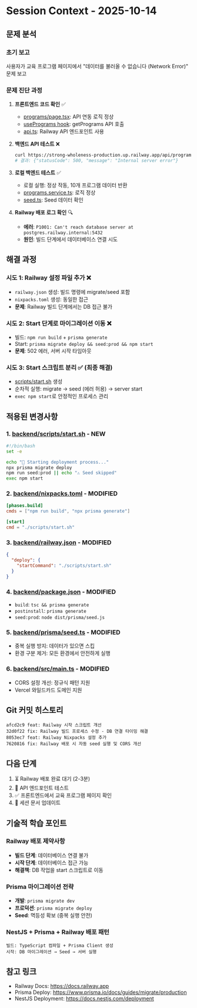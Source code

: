 # Session Context - 2025-10-14

## 문제 분석

### 초기 보고
사용자가 교육 프로그램 페이지에서 "데이터를 불러올 수 없습니다 (Network Error)" 문제 보고

### 문제 진단 과정

1. **프론트엔드 코드 확인** ✅
   - [programs/page.tsx](../frontend/src/app/programs/page.tsx): API 연동 로직 정상
   - [usePrograms hook](../frontend/src/hooks/usePrograms.ts): getPrograms API 호출
   - [api.ts](../frontend/src/lib/api.ts): Railway API 엔드포인트 사용

2. **백엔드 API 테스트** ❌
   ```bash
   curl https://strong-wholeness-production.up.railway.app/api/programs
   # 결과: {"statusCode": 500, "message": "Internal server error"}
   ```

3. **로컬 백엔드 테스트** ✅
   - 로컬 실행: 정상 작동, 10개 프로그램 데이터 반환
   - [programs.service.ts](../backend/src/modules/programs/programs.service.ts): 로직 정상
   - [seed.ts](../backend/prisma/seed.ts): Seed 데이터 확인

4. **Railway 배포 로그 확인** 🔍
   - **에러**: `P1001: Can't reach database server at postgres.railway.internal:5432`
   - **원인**: 빌드 단계에서 데이터베이스 연결 시도

## 해결 과정

### 시도 1: Railway 설정 파일 추가 ❌
- `railway.json` 생성: 빌드 명령에 migrate/seed 포함
- `nixpacks.toml` 생성: 동일한 접근
- **문제**: Railway 빌드 단계에서는 DB 접근 불가

### 시도 2: Start 단계로 마이그레이션 이동 ❌
- 빌드: `npm run build` + `prisma generate`
- Start: `prisma migrate deploy && seed:prod && npm start`
- **문제**: 502 에러, 서버 시작 타임아웃

### 시도 3: Start 스크립트 분리 ✅ (최종 해결)
- [scripts/start.sh](../backend/scripts/start.sh) 생성
- 순차적 실행: migrate → seed (에러 허용) → server start
- `exec npm start`로 안정적인 프로세스 관리

## 적용된 변경사항

### 1. [backend/scripts/start.sh](../backend/scripts/start.sh) - NEW
```bash
#!/bin/bash
set -e

echo "🚀 Starting deployment process..."
npx prisma migrate deploy
npm run seed:prod || echo "⚠️ Seed skipped"
exec npm start
```

### 2. [backend/nixpacks.toml](../backend/nixpacks.toml) - MODIFIED
```toml
[phases.build]
cmds = ["npm run build", "npx prisma generate"]

[start]
cmd = "./scripts/start.sh"
```

### 3. [backend/railway.json](../backend/railway.json) - MODIFIED
```json
{
  "deploy": {
    "startCommand": "./scripts/start.sh"
  }
}
```

### 4. [backend/package.json](../backend/package.json) - MODIFIED
- `build`: `tsc && prisma generate`
- `postinstall`: `prisma generate`
- `seed:prod`: `node dist/prisma/seed.js`

### 5. [backend/prisma/seed.ts](../backend/prisma/seed.ts) - MODIFIED
- 중복 실행 방지: 데이터가 있으면 스킵
- 환경 구분 제거: 모든 환경에서 안전하게 실행

### 6. [backend/src/main.ts](../backend/src/main.ts) - MODIFIED
- CORS 설정 개선: 정규식 패턴 지원
- Vercel 와일드카드 도메인 지원

## Git 커밋 히스토리

```
afcd2c9 feat: Railway 시작 스크립트 개선
32d0f22 fix: Railway 빌드 프로세스 수정 - DB 연결 타이밍 해결
8053ec7 feat: Railway Nixpacks 설정 추가
7620816 fix: Railway 배포 시 자동 seed 실행 및 CORS 개선
```

## 다음 단계

1. ⏳ Railway 배포 완료 대기 (2-3분)
2. 🧪 API 엔드포인트 테스트
3. ✅ 프론트엔드에서 교육 프로그램 페이지 확인
4. 📝 세션 문서 업데이트

## 기술적 학습 포인트

### Railway 배포 제약사항
- **빌드 단계**: 데이터베이스 연결 불가
- **시작 단계**: 데이터베이스 접근 가능
- **해결책**: DB 작업을 start 스크립트로 이동

### Prisma 마이그레이션 전략
- **개발**: `prisma migrate dev`
- **프로덕션**: `prisma migrate deploy`
- **Seed**: 멱등성 확보 (중복 실행 안전)

### NestJS + Prisma + Railway 배포 패턴
```
빌드: TypeScript 컴파일 + Prisma Client 생성
시작: DB 마이그레이션 → Seed → 서버 실행
```

## 참고 링크
- Railway Docs: https://docs.railway.app
- Prisma Deploy: https://www.prisma.io/docs/guides/migrate/production
- NestJS Deployment: https://docs.nestjs.com/deployment
